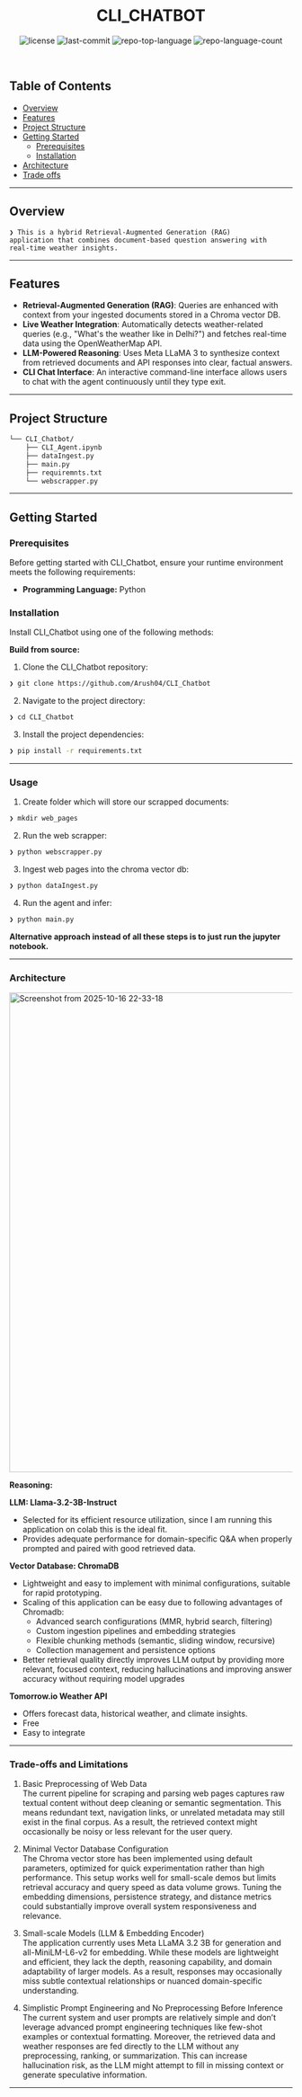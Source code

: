 <p align="center"><h1 align="center">CLI_CHATBOT</h1></p>
<p align="center">
	<img src="https://img.shields.io/github/license/Arush04/CLI_Chatbot?style=default&logo=opensourceinitiative&logoColor=white&color=0080ff" alt="license">
	<img src="https://img.shields.io/github/last-commit/Arush04/CLI_Chatbot?style=default&logo=git&logoColor=white&color=0080ff" alt="last-commit">
	<img src="https://img.shields.io/github/languages/top/Arush04/CLI_Chatbot?style=default&color=0080ff" alt="repo-top-language">
	<img src="https://img.shields.io/github/languages/count/Arush04/CLI_Chatbot?style=default&color=0080ff" alt="repo-language-count">
</p>
<p align="center"><!-- default option, no dependency badges. -->
</p>
<p align="center">
	<!-- default option, no dependency badges. -->
</p>
<br>

##  Table of Contents

- [ Overview](#-overview)
- [ Features](#-features)
- [ Project Structure](#-project-structure)
- [ Getting Started](#-getting-started)
  - [ Prerequisites](#-prerequisites)
  - [ Installation](#-installation)
- [ Architecture](#-architecture)
- [ Trade offs](#-trade-offs-and-limitations)

---

##  Overview

<code>❯ This is a hybrid Retrieval-Augmented Generation (RAG) application that combines document-based question answering with real-time weather insights.</code>

---

##  Features

- **Retrieval-Augmented Generation (RAG)**: Queries are enhanced with context from your ingested documents stored in a Chroma vector DB.
- **Live Weather Integration**: Automatically detects weather-related queries (e.g., "What's the weather like in Delhi?") and fetches real-time data using the OpenWeatherMap API.
- **LLM-Powered Reasoning**: Uses Meta LLaMA 3 to synthesize context from retrieved documents and API responses into clear, factual answers.
- **CLI Chat Interface**: An interactive command-line interface allows users to chat with the agent continuously until they type exit.

---

##  Project Structure

```sh
└── CLI_Chatbot/
    ├── CLI_Agent.ipynb
    ├── dataIngest.py
    ├── main.py
    ├── requiremnts.txt
    └── webscrapper.py
```

---
##  Getting Started

###  Prerequisites

Before getting started with CLI_Chatbot, ensure your runtime environment meets the following requirements:

- **Programming Language:** Python


###  Installation

Install CLI_Chatbot using one of the following methods:

**Build from source:**

1. Clone the CLI_Chatbot repository:
```sh
❯ git clone https://github.com/Arush04/CLI_Chatbot
```

2. Navigate to the project directory:
```sh
❯ cd CLI_Chatbot
```

3. Install the project dependencies:
```sh
❯ pip install -r requirements.txt
```
---

### Usage

1. Create folder which will store our scrapped documents:
```sh
❯ mkdir web_pages
```

2. Run the web scrapper:
```sh
❯ python webscrapper.py
```

3. Ingest web pages into the chroma vector db:
```sh
❯ python dataIngest.py
```

4. Run the agent and infer:
```sh
❯ python main.py
```

**Alternative approach instead of all these steps is to just run the jupyter notebook.**

---

### Architecture

<img width="1192" height="854" alt="Screenshot from 2025-10-16 22-33-18" src="https://github.com/user-attachments/assets/2c5f58e2-f82b-4977-b4dd-15dc8a88111d" />


**Reasoning:**

**LLM: Llama-3.2-3B-Instruct**
- Selected for its efficient resource utilization, since I am running this application on colab this is the ideal fit.
- Provides adequate performance for domain-specific Q&A when properly prompted and paired with good retrieved data.

**Vector Database: ChromaDB**
- Lightweight and easy to implement with minimal configurations, suitable for rapid prototyping.
- Scaling of this application can be easy due to following advantages of Chromadb:
  * Advanced search configurations (MMR, hybrid search, filtering)
  * Custom ingestion pipelines and embedding strategies
  * Flexible chunking methods (semantic, sliding window, recursive)
  * Collection management and persistence options
- Better retrieval quality directly improves LLM output by providing more relevant, focused context, reducing hallucinations and improving answer accuracy without requiring model upgrades

**Tomorrow.io Weather API**

- Offers forecast data, historical weather, and climate insights.
- Free
- Easy to integrate

---

### Trade-offs and Limitations 

1. Basic Preprocessing of Web Data    
The current pipeline for scraping and parsing web pages captures raw textual content without deep cleaning or semantic segmentation.
This means redundant text, navigation links, or unrelated metadata may still exist in the final corpus.
As a result, the retrieved context might occasionally be noisy or less relevant for the user query.

2. Minimal Vector Database Configuration  
The Chroma vector store has been implemented using default parameters, optimized for quick experimentation rather than high performance.
This setup works well for small-scale demos but limits retrieval accuracy and query speed as data volume grows.
Tuning the embedding dimensions, persistence strategy, and distance metrics could substantially improve overall system responsiveness and relevance.

3. Small-scale Models (LLM & Embedding Encoder)  
The application currently uses Meta LLaMA 3.2 3B for generation and all-MiniLM-L6-v2 for embedding.
While these models are lightweight and efficient, they lack the depth, reasoning capability, and domain adaptability of larger models.
As a result, responses may occasionally miss subtle contextual relationships or nuanced domain-specific understanding.

4. Simplistic Prompt Engineering and No Preprocessing Before Inference  
The current system and user prompts are relatively simple and don’t leverage advanced prompt engineering techniques like few-shot examples or contextual formatting.
Moreover, the retrieved data and weather responses are fed directly to the LLM without any preprocessing, ranking, or summarization.
This can increase hallucination risk, as the LLM might attempt to fill in missing context or generate speculative information.

---
